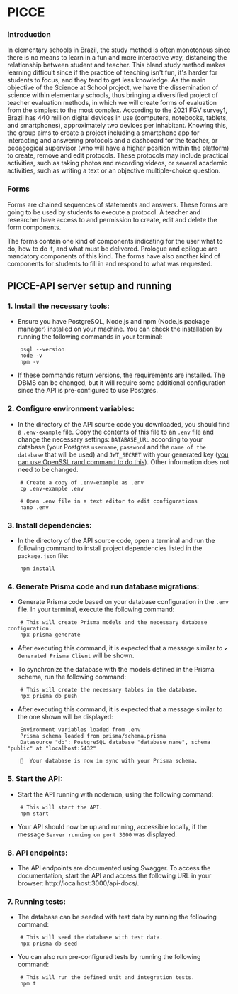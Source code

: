 # PICCE

### Introduction

In elementary schools in Brazil, the study method is often monotonous since there is no means to learn in a fun and more interactive way, distancing the relationship between student and teacher. This bland study method makes learning difficult since if the practice of teaching isn't fun, it's harder for students to focus, and they tend to get less knowledge. As the main objective of the Science at School project, we have the dissemination of science within elementary schools, thus bringing a diversified project of teacher evaluation methods, in which we will create forms of evaluation from the simplest to the most complex. According to the 2021 FGV survey1, Brazil has 440 million digital devices in use (computers, notebooks, tablets, and smartphones), approximately two devices per inhabitant. Knowing this, the group aims to create a project including a smartphone app for interacting and answering protocols and a dashboard for the teacher, or pedagogical supervisor (who will have a higher position within the platform) to create, remove and edit protocols. These protocols may include practical activities, such as taking photos and recording videos, or several academic activities, such as writing a text or an objective multiple-choice question.

### Forms

Forms are chained sequences of statements and answers. These forms are going to be used by students to execute a protocol. A teacher and researcher have access to and permission to create, edit and delete the form components.

The forms contain one kind of components indicating for the user what to do, how to do it, and what must be delivered. Prologue and epilogue are mandatory components of this kind. The forms have also another kind of components for students to fill in and respond to what was requested.

## PICCE-API server setup and running

### 1. Install the necessary tools:

-   Ensure you have PostgreSQL, Node.js and npm (Node.js package manager) installed on your machine. You can check the installation by running the following commands in your terminal:

```
	psql --version
	node -v
	npm -v
```

-   If these commands return versions, the requirements are installed. The DBMS can be changed, but it will require some additional configuration since the API is pre-configured to use Postgres.

### 2. Configure environment variables:

-   In the directory of the API source code you downloaded, you should find a `.env-example` file. Copy the contents of this file to an `.env` file and change the necessary settings: `DATABASE_URL` according to your database (your Postgres `username`, `password` and the `name of the database` that will be used) and `JWT_SECRET` with your generated key ([you can use OpenSSL rand command to do this](https://www.openssl.org/docs/man1.1.1/man1/rand.html)). Other information does not need to be changed.

```
	# Create a copy of .env-example as .env
	cp .env-example .env

	# Open .env file in a text editor to edit configurations
	nano .env
```

### 3. Install dependencies:

-   In the directory of the API source code, open a terminal and run the following command to install project dependencies listed in the `package.json` file:

```
	npm install
```

### 4. Generate Prisma code and run database migrations:

-   Generate Prisma code based on your database configuration in the `.env` file. In your terminal, execute the following command:

```
	# This will create Prisma models and the necessary database configuration.
	npx prisma generate
```

-   After executing this command, it is expected that a message similar to `✔ Generated Prisma Client` will be shown.

-   To synchronize the database with the models defined in the Prisma schema, run the following command:

```
	# This will create the necessary tables in the database.
	npx prisma db push
```

-   After executing this command, it is expected that a message similar to the one shown will be displayed:

```
    Environment variables loaded from .env
    Prisma schema loaded from prisma/schema.prisma
    Datasource "db": PostgreSQL database "database_name", schema "public" at "localhost:5432"

    🚀  Your database is now in sync with your Prisma schema.
```

### 5. Start the API:

-   Start the API running with nodemon, using the following command:

```
    # This will start the API.
    npm start
```

-   Your API should now be up and running, accessible locally, if the message `Server running on port 3000` was displayed.

### 6. API endpoints:

-   The API endpoints are documented using Swagger. To access the documentation, start the API and access the following URL in your browser: http://localhost:3000/api-docs/.

### 7. Running tests:

-   The database can be seeded with test data by running the following command:

```
    # This will seed the database with test data.
    npx prisma db seed
```

-   You can also run pre-configured tests by running the following command:

```
    # This will run the defined unit and integration tests.
    npm t
```
